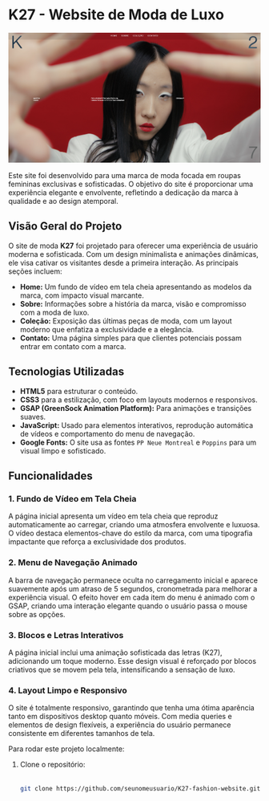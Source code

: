 # K27 - Website de Moda de Luxo

![site K27](./site-k27.png)

Este site foi desenvolvido para uma marca de moda focada em roupas femininas exclusivas e sofisticadas. O objetivo do site é proporcionar uma experiência elegante e envolvente, refletindo a dedicação da marca à qualidade e ao design atemporal.

## Visão Geral do Projeto

O site de moda **K27** foi projetado para oferecer uma experiência de usuário moderna e sofisticada. Com um design minimalista e animações dinâmicas, ele visa cativar os visitantes desde a primeira interação. As principais seções incluem:

- **Home:** Um fundo de vídeo em tela cheia apresentando as modelos da marca, com impacto visual marcante.
- **Sobre:** Informações sobre a história da marca, visão e compromisso com a moda de luxo.
- **Coleção:** Exposição das últimas peças de moda, com um layout moderno que enfatiza a exclusividade e a elegância.
- **Contato:** Uma página simples para que clientes potenciais possam entrar em contato com a marca.

## Tecnologias Utilizadas

- **HTML5** para estruturar o conteúdo.
- **CSS3** para a estilização, com foco em layouts modernos e responsivos.
- **GSAP (GreenSock Animation Platform):** Para animações e transições suaves.
- **JavaScript:** Usado para elementos interativos, reprodução automática de vídeos e comportamento do menu de navegação.
- **Google Fonts:** O site usa as fontes `PP Neue Montreal` e `Poppins` para um visual limpo e sofisticado.

## Funcionalidades

### 1. Fundo de Vídeo em Tela Cheia
A página inicial apresenta um vídeo em tela cheia que reproduz automaticamente ao carregar, criando uma atmosfera envolvente e luxuosa. O vídeo destaca elementos-chave do estilo da marca, com uma tipografia impactante que reforça a exclusividade dos produtos.

### 2. Menu de Navegação Animado
A barra de navegação permanece oculta no carregamento inicial e aparece suavemente após um atraso de 5 segundos, cronometrada para melhorar a experiência visual. O efeito hover em cada item do menu é animado com o GSAP, criando uma interação elegante quando o usuário passa o mouse sobre as opções.

### 3. Blocos e Letras Interativos
A página inicial inclui uma animação sofisticada das letras (K27), adicionando um toque moderno. Esse design visual é reforçado por blocos criativos que se movem pela tela, intensificando a sensação de luxo.

### 4. Layout Limpo e Responsivo
O site é totalmente responsivo, garantindo que tenha uma ótima aparência tanto em dispositivos desktop quanto móveis. Com media queries e elementos de design flexíveis, a experiência do usuário permanece consistente em diferentes tamanhos de tela.


Para rodar este projeto localmente:

1. Clone o repositório:
   ```bash
  
   git clone https://github.com/seunomeusuario/K27-fashion-website.git


